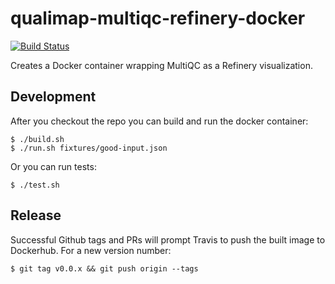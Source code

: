 # qualimap-multiqc-refinery-docker
[![Build Status](https://travis-ci.org/refinery-platform/qualimap-multiqc-refinery-docker.svg?branch=master)](https://travis-ci.org/refinery-platform/qualimap-multiqc-refinery-docker)

Creates a Docker container wrapping MultiQC as a Refinery visualization.

## Development

After you checkout the repo you can build and run the docker container:
```
$ ./build.sh
$ ./run.sh fixtures/good-input.json
```

Or you can run tests:
```
$ ./test.sh
```

## Release

Successful Github tags and PRs will prompt Travis to push the built image to Dockerhub. For a new version number:
```
$ git tag v0.0.x && git push origin --tags
```
